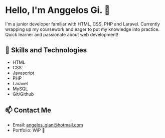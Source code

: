 # Hello, I'm Anggelos Gi. 🦑

I'm a junior developer familiar with HTML, CSS, PHP and Laravel.
Currently wrapping up my coursework and eager to put my knowledge into practice.
Quick learner and passionate about web development!

## 🌱 Skills and Technologies 

- HTML
- CSS
- Javascript
- PHP
- Laravel
- MySQL
- Git/Github


## 📫 Contact Me


- Email: angelos_gian@hotmail.com
- Portfolio: WiP 🙈

<!---
AngelosGi/AngelosGi is a ✨ special ✨ repository because its `README.md` (this file) appears on your GitHub profile.
You can click the Preview link to take a look at your changes.
--->
